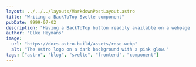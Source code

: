```yaml
---
layout: ../../../layouts/MarkdownPostLayout.astro
title: "Writing a BackToTop Svelte component"
pubDate: 9999-07-02
description: "Having a BackToTop button readily available on a webpage is a "
author: "Elke Heymans"
image:
  url: "https://docs.astro.build/assets/rose.webp"
  alt: "The Astro logo on a dark background with a pink glow."
tags: ["astro", "blog", "svelte", "frontend", "component"]
---
```


## 
